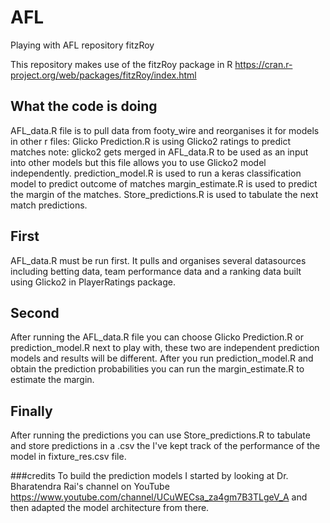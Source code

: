 # AFL
Playing with AFL repository fitzRoy

This repository makes use of the fitzRoy package in R https://cran.r-project.org/web/packages/fitzRoy/index.html

## What the code is doing
AFL_data.R file is to pull data from footy_wire and reorganises it for models in other r files:
Glicko Prediction.R is using Glicko2 ratings to predict matches note: glicko2 gets merged in AFL_data.R to be used as an input into other models but this file allows you to use Glicko2 model independently.
prediction_model.R is used to run a keras classification model to predict outcome of matches
margin_estimate.R is used to predict the margin of the matches.
Store_predictions.R is used to tabulate the next match predictions.

## First
AFL_data.R must be run first. It pulls and organises several datasources including betting data, team performance data and a ranking data built using Glicko2 in PlayerRatings package.

## Second
After running the AFL_data.R file you can choose Glicko Prediction.R or prediction_model.R next to play with, these two are independent prediction models and results will be different. After you run prediction_model.R and obtain the prediction probabilities you can run the margin_estimate.R to estimate the margin.

## Finally
After running the predictions you can use Store_predictions.R to tabulate and store predictions in a .csv the  I've kept track of the performance of the model in fixture_res.csv file.

###credits
To build the prediction models I started by looking at Dr. Bharatendra Rai's channel on YouTube https://www.youtube.com/channel/UCuWECsa_za4gm7B3TLgeV_A and then adapted the model architecture from there.
